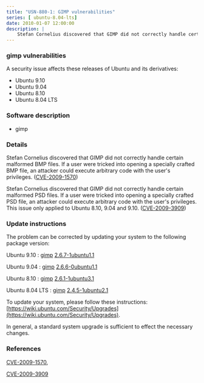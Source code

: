 ```yaml
---
title: "USN-880-1: GIMP vulnerabilities"
series: [ ubuntu-8.04-lts]
date: 2010-01-07 12:00:00
description: |
    Stefan Cornelius discovered that GIMP did not correctly handle certain malformed BMP files. If a user were tricked into opening a specially crafted BMP file, an attacker could execute arbitrary code with the user&#39;s privileges. ([CVE-2009-1570](http://people.ubuntu.com/~ubuntu-security/cve/CVE-2009-1570))
--- 
```

 
### gimp vulnerabilities

A security issue affects these releases of Ubuntu and its derivatives:

* Ubuntu 9.10
* Ubuntu 9.04
* Ubuntu 8.10
* Ubuntu 8.04 LTS

### Software description

* gimp 

### Details

Stefan Cornelius discovered that GIMP did not correctly handle certain malformed BMP files. If a user were tricked into opening a specially crafted BMP file, an attacker could execute arbitrary code with the user&#39;s privileges. ([CVE-2009-1570](http://people.ubuntu.com/~ubuntu-security/cve/CVE-2009-1570))

Stefan Cornelius discovered that GIMP did not correctly handle certain malformed PSD files. If a user were tricked into opening a specially crafted PSD file, an attacker could execute arbitrary code with the user&#39;s privileges. This issue only applied to Ubuntu 8.10, 9.04 and 9.10. ([CVE-2009-3909](http://people.ubuntu.com/~ubuntu-security/cve/CVE-2009-3909)) 

### Update instructions

The problem can be corrected by updating your system to the following package version:

Ubuntu 9.10
 : [gimp](https://launchpad.net/ubuntu/+source/gimp) <span> [2.6.7-1ubuntu1.1](https://launchpad.net/ubuntu/+source/gimp/2.6.7-1ubuntu1.1) </span> 

Ubuntu 9.04
 : [gimp](https://launchpad.net/ubuntu/+source/gimp) <span> [2.6.6-0ubuntu1.1](https://launchpad.net/ubuntu/+source/gimp/2.6.6-0ubuntu1.1) </span> 

Ubuntu 8.10
 : [gimp](https://launchpad.net/ubuntu/+source/gimp) <span> [2.6.1-1ubuntu3.1](https://launchpad.net/ubuntu/+source/gimp/2.6.1-1ubuntu3.1) </span> 

Ubuntu 8.04 LTS
 : [gimp](https://launchpad.net/ubuntu/+source/gimp) <span> [2.4.5-1ubuntu2.1](https://launchpad.net/ubuntu/+source/gimp/2.4.5-1ubuntu2.1) </span> 

To update your system, please follow these instructions: [https://wiki.ubuntu.com/Security/Upgrades](https://wiki.ubuntu.com/Security/Upgrades).

In general, a standard system upgrade is sufficient to effect the necessary changes. 

### References

 [CVE-2009-1570](http://people.ubuntu.com/~ubuntu-security/cve/CVE-2009-1570), 

 [CVE-2009-3909](http://people.ubuntu.com/~ubuntu-security/cve/CVE-2009-3909)
 

